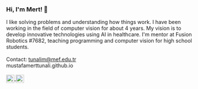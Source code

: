 ### Hi, I'm Mert! 👋
I like solving problems and understanding how things work. I have been working in the field of computer vision for about 4 years. My vision is to develop innovative technologies using AI in healthcare. I'm mentor at Fusion Robotics #7682, teaching programming and computer vision for high school students.
<br>
<br>
Contact: tunalim@mef.edu.tr
<br>
mustafamerttunali.github.io
<br>
<br>
<a href="https://twitter.com/mmerttunali">
  <img align="center" alt="Twitter" width="22px" src="https://www.flaticon.com/svg/static/icons/svg/733/733579.svg" />
</a>
<a href="https://www.linkedin.com/in/mustafa-mert-tunali/">
  <img align="center" alt="Linkdein" width="22px" src="https://www.flaticon.com/svg/static/icons/svg/174/174857.svg" />
</a>
<br />


<!--
**mustafamerttunali/mustafamerttunali** is a ✨ _special_ ✨ repository because its `README.md` (this file) appears on your GitHub profile.

Here are some ideas to get you started:

- 🔭 I’m currently working on ...
- 🌱 I’m currently learning ...
- 👯 I’m looking to collaborate on ...
- 🤔 I’m looking for help with ...
- 💬 Ask me about ...
- 📫 How to reach me: ...
- 😄 Pronouns: ...
- ⚡ Fun fact: ...
-->
